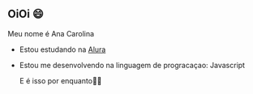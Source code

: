 ## OiOi 😄


Meu nome é Ana Carolina

- Estou estudando na [Alura](https://www.alura.com.br)
- Estou me desenvolvendo na linguagem de progracaçao: Javascript

  E é isso por enquanto🌻✨
